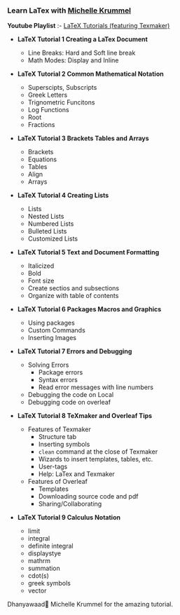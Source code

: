 ### Learn LaTex with [Michelle Krummel](http://michellekrummel.com/)

**Youtube Playlist** :- [LaTeX Tutorials (featuring Texmaker)](https://youtube.com/playlist?list=PL1D4EAB31D3EBC449)

- **LaTeX Tutorial 1  Creating a LaTex Document**
  - Line Breaks: Hard and Soft line break
  - Math Modes: Display and Inline
- **LaTeX Tutorial 2  Common Mathematical Notation**  
  - Superscipts, Subscripts
  - Greek Letters
  - Trignometric Funcitons
  - Log Functions
  - Root  
  - Fractions
- **LaTeX Tutorial 3  Brackets Tables and Arrays**
  - Brackets
  - Equations  
  - Tables  
  - Align
  - Arrays
- **LaTeX Tutorial 4  Creating Lists**
  - Lists
  - Nested Lists
  - Numbered Lists
  - Bulleted Lists
  - Customized Lists
- **LaTeX Tutorial 5  Text and Document Formatting**
  - Italicized
  - Bold
  - Font size
  - Create sectios and subsections
  - Organize with table of contents
- **LaTeX Tutorial 6 Packages Macros and Graphics**
  - Using packages
  - Custom Commands
  - Inserting Images  

- **LaTeX Tutorial 7 Errors and Debugging**
  - Solving Errors
    - Package errors  
    - Syntax errors  
    - Read error messages with line numbers
  - Debugging the code on Local
  - Debugging code on overleaf
- **LaTeX Tutorial 8 TeXmaker and Overleaf Tips**
  - Features of Texmaker
    - Structure tab
    - Inserting symbols 
    - `clean` command at the close of Texmaker
    - Wizards to insert templates, tables, etc.
    - User-tags
    - Help: LaTex and Texmaker
  - Features of Overleaf
    - Templates
    - Downloading source code and pdf 
    - Sharing/Collaborating 
- **LaTeX Tutorial 9  Calculus Notation**
  - limit
  - integral
  - definite integral
  - displaystye
  - mathrm
  - summation
  - cdot(s)
  - greek symbols
  - vector

Dhanyawaad🙏 Michelle Krummel for the amazing tutorial.
